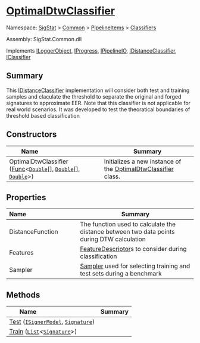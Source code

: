# [OptimalDtwClassifier](./OptimalDtwClassifier.md)

Namespace: [SigStat]() > [Common](./../../README.md) > [PipelineItems]() > [Classifiers](./README.md)

Assembly: SigStat.Common.dll

Implements [ILoggerObject](./../../ILoggerObject.md), [IProgress](./../../Helpers/IProgress.md), [IPipelineIO](./../../Pipeline/IPipelineIO.md), [IDistanceClassifier](./../../Pipeline/IDistanceClassifier.md), [IClassifier](./../../Pipeline/IClassifier.md)

## Summary
This [IDistanceClassifier](https://github.com/hargitomi97/sigstat/blob/master/docs/md/SigStat/Common/Pipeline/IDistanceClassifier.md) implementation will consider both test and  training samples and claculate the threshold to separate the original and forged  signatures to approximate EER. Note that this classifier is not applicable for  real world scenarios. It was developed to test the theoratical boundaries of  threshold based classification

## Constructors

| <span>Name&nbsp;&nbsp;&nbsp;&nbsp;&nbsp;&nbsp;&nbsp;&nbsp;&nbsp;&nbsp;&nbsp;&nbsp;&nbsp;&nbsp;&nbsp;&nbsp;&nbsp;&nbsp;&nbsp;&nbsp;&nbsp;&nbsp;&nbsp;&nbsp;&nbsp;&nbsp;&nbsp;&nbsp;&nbsp;&nbsp;</span> | Summary | 
| --- | --- | 
| OptimalDtwClassifier ([Func](https://docs.microsoft.com/en-us/dotnet/api/System.Func-3)\<[`Double`](https://docs.microsoft.com/en-us/dotnet/api/System.Double)[], [`Double`](https://docs.microsoft.com/en-us/dotnet/api/System.Double)[], [`Double`](https://docs.microsoft.com/en-us/dotnet/api/System.Double)>) | Initializes a new instance of the [OptimalDtwClassifier](https://github.com/hargitomi97/sigstat/blob/master/docs/md/SigStat/Common/PipelineItems/Classifiers/OptimalDtwClassifier.md) class. | 


## Properties

| <span>Name&nbsp;&nbsp;&nbsp;&nbsp;&nbsp;&nbsp;&nbsp;&nbsp;&nbsp;&nbsp;&nbsp;&nbsp;&nbsp;&nbsp;&nbsp;&nbsp;&nbsp;&nbsp;&nbsp;&nbsp;&nbsp;&nbsp;&nbsp;&nbsp;&nbsp;&nbsp;&nbsp;&nbsp;&nbsp;&nbsp;</span> | Summary | 
| --- | --- | 
| DistanceFunction | The function used to calculate the distance between two data points during DTW calculation | 
| Features | [FeatureDescriptor](https://github.com/hargitomi97/sigstat/blob/master/docs/md/SigStat/Common/FeatureDescriptor.md)s to consider during classification | 
| Sampler | [Sampler](https://github.com/hargitomi97/sigstat/blob/master/docs/md/SigStat/Common/PipelineItems/Classifiers/OptimalDtwClassifier.md) used for selecting training and test sets during a benchmark | 


## Methods

| <span>Name&nbsp;&nbsp;&nbsp;&nbsp;&nbsp;&nbsp;&nbsp;&nbsp;&nbsp;&nbsp;&nbsp;&nbsp;&nbsp;&nbsp;&nbsp;&nbsp;&nbsp;&nbsp;&nbsp;&nbsp;&nbsp;&nbsp;&nbsp;&nbsp;&nbsp;&nbsp;&nbsp;&nbsp;&nbsp;&nbsp;</span> | Summary | 
| --- | --- | 
| [Test](./Methods/OptimalDtwClassifier--Test.md) ([`ISignerModel`](./../../Pipeline/ISignerModel.md), [`Signature`](./../../Signature.md)) |  | 
| [Train](./Methods/OptimalDtwClassifier--Train.md) ([`List`](https://docs.microsoft.com/en-us/dotnet/api/System.Collections.Generic.List-1)\<[`Signature`](./../../Signature.md)>) |  | 


